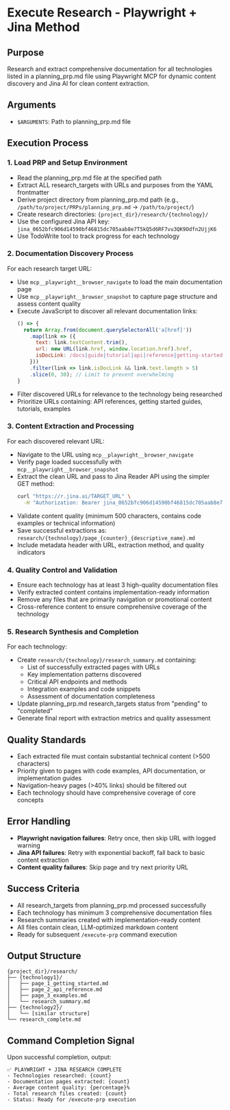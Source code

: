 # Execute Research - Playwright + Jina Method

## Purpose
Research and extract comprehensive documentation for all technologies listed in a planning_prp.md file using Playwright MCP for dynamic content discovery and Jina AI for clean content extraction.

## Arguments
- `$ARGUMENTS`: Path to planning_prp.md file

## Execution Process

### 1. **Load PRP and Setup Environment**
- Read the planning_prp.md file at the specified path
- Extract ALL research_targets with URLs and purposes from the YAML frontmatter
- Derive project directory from planning_prp.md path (e.g., `/path/to/project/PRPs/planning_prp.md` → `/path/to/project/`)
- Create research directories: `{project_dir}/research/{technology}/`
- Use the configured Jina API key: `jina_0652bfc906d14590bf46815dc705aab8e7T5kQ5d6RF7vu3QK9Odfn2UjjK6`
- Use TodoWrite tool to track progress for each technology

### 2. **Documentation Discovery Process**
For each research target URL:
- Use `mcp__playwright__browser_navigate` to load the main documentation page
- Use `mcp__playwright__browser_snapshot` to capture page structure and assess content quality
- Execute JavaScript to discover all relevant documentation links:
  ```javascript
  () => {
    return Array.from(document.querySelectorAll('a[href]'))
      .map(link => ({
        text: link.textContent.trim(),
        url: new URL(link.href, window.location.href).href,
        isDocLink: /docs|guide|tutorial|api|reference|getting-started|examples/i.test(link.href)
      }))
      .filter(link => link.isDocLink && link.text.length > 5)
      .slice(0, 30); // Limit to prevent overwhelming
  }
  ```
- Filter discovered URLs for relevance to the technology being researched
- Prioritize URLs containing: API references, getting started guides, tutorials, examples

### 3. **Content Extraction and Processing**
For each discovered relevant URL:
- Navigate to the URL using `mcp__playwright__browser_navigate`
- Verify page loaded successfully with `mcp__playwright__browser_snapshot`
- Extract the clean URL and pass to Jina Reader API using the simpler GET method:
  ```bash
  curl "https://r.jina.ai/TARGET_URL" \
    -H "Authorization: Bearer jina_0652bfc906d14590bf46815dc705aab8e7T5kQ5d6RF7vu3QK9Odfn2UjjK6"
  ```
- Validate content quality (minimum 500 characters, contains code examples or technical information)
- Save successful extractions as: `research/{technology}/page_{counter}_{descriptive_name}.md`
- Include metadata header with URL, extraction method, and quality indicators

### 4. **Quality Control and Validation**
- Ensure each technology has at least 3 high-quality documentation files
- Verify extracted content contains implementation-ready information
- Remove any files that are primarily navigation or promotional content
- Cross-reference content to ensure comprehensive coverage of the technology

### 5. **Research Synthesis and Completion**
For each technology:
- Create `research/{technology}/research_summary.md` containing:
  - List of successfully extracted pages with URLs
  - Key implementation patterns discovered
  - Critical API endpoints and methods
  - Integration examples and code snippets
  - Assessment of documentation completeness
- Update planning_prp.md research_targets status from "pending" to "completed"
- Generate final report with extraction metrics and quality assessment

## Quality Standards
- Each extracted file must contain substantial technical content (>500 characters)
- Priority given to pages with code examples, API documentation, or implementation guides
- Navigation-heavy pages (>40% links) should be filtered out
- Each technology should have comprehensive coverage of core concepts

## Error Handling
- **Playwright navigation failures**: Retry once, then skip URL with logged warning
- **Jina API failures**: Retry with exponential backoff, fall back to basic content extraction
- **Content quality failures**: Skip page and try next priority URL

## Success Criteria
- All research_targets from planning_prp.md processed successfully
- Each technology has minimum 3 comprehensive documentation files
- Research summaries created with implementation-ready content
- All files contain clean, LLM-optimized markdown content
- Ready for subsequent `/execute-prp` command execution

## Output Structure
```
{project_dir}/research/
├── {technology1}/
│   ├── page_1_getting_started.md
│   ├── page_2_api_reference.md  
│   ├── page_3_examples.md
│   └── research_summary.md
├── {technology2}/
│   └── [similar structure]
└── research_complete.md
```

## Command Completion Signal
Upon successful completion, output:
```
✅ PLAYWRIGHT + JINA RESEARCH COMPLETE
- Technologies researched: {count}
- Documentation pages extracted: {count}
- Average content quality: {percentage}%
- Total research files created: {count}
- Status: Ready for /execute-prp execution
```